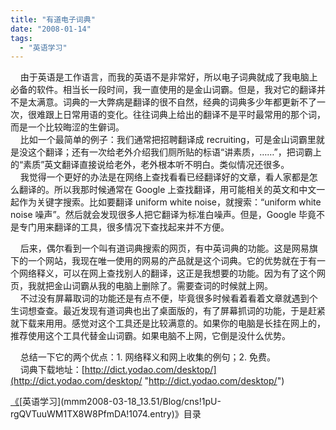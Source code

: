 ```yaml
---
title: "有道电子词典"
date: "2008-01-14"
tags: 
  - "英语学习"
---
```


    由于英语是工作语言，而我的英语不是非常好，所以电子词典就成了我电脑上必备的软件。相当长一段时间，我一直使用的是金山词霸。但是，我对它的翻译并不是太满意。词典的一大弊病是翻译的很不自然，经典的词典多少年都更新不了一次，很难跟上日常用语的变化。往往词典上给出的翻译不是平时最常用的那个词，而是一个比较晦涩的生僻词。  
    比如一个最简单的例子：我们通常把招聘翻译成 recruiting，可是金山词霸里就是没这个翻译；还有一次给老外介绍我们厕所贴的标语“讲素质，……”，把词霸上的“素质”英文翻译直接说给老外，老外根本听不明白。类似情况还很多。  
    我觉得一个更好的办法是在网络上查找看看已经翻译好的文章，看人家都是怎么翻译的。所以我那时候通常在 Google 上查找翻译，用可能相关的英文和中文一起作为关键字搜索。比如要翻译 uniform white noise，就搜索：“uniform white noise 噪声”。然后就会发现很多人把它翻译为标准白噪声。但是，Google 毕竟不是专门用来翻译的工具，很多情况下查找起来并不方便。

    后来，偶尔看到一个叫有道词典搜索的网页，有中英词典的功能。这是网易旗下的一个网站，我现在唯一使用的网易的产品就是这个词典。它的优势就在于有一个网络释义，可以在网上查找别人的翻译，这正是我想要的功能。因为有了这个网页，我就把金山词霸从我的电脑上删除了。需要查词的时候就上网。  
    不过没有屏幕取词的功能还是有点不便，毕竟很多时候看着看着文章就遇到个生词想查查。最近发现有道词典也出了桌面版的，有了屏幕抓词的功能，于是赶紧就下载来用用。感觉对这个工具还是比较满意的。如果你的电脑是长挂在网上的，推荐使用这个工具代替金山词霸。如果电脑不上网，它倒是没什么优势。

    总结一下它的两个优点：1. 网络释义和网上收集的例句；2. 免费。  
    词典下载地址：[http://dict.yodao.com/desktop/](http://dict.yodao.com/desktop/ "http://dict.yodao.com/desktop/")

[《](http://dict.yodao.com/desktop/ "http://dict.yodao.com/desktop/")[英语学习](mmm2008-03-18_13.51/Blog/cns!1pU-rgQVTuuWM1TX8W8PfmDA!1074.entry)》目录

